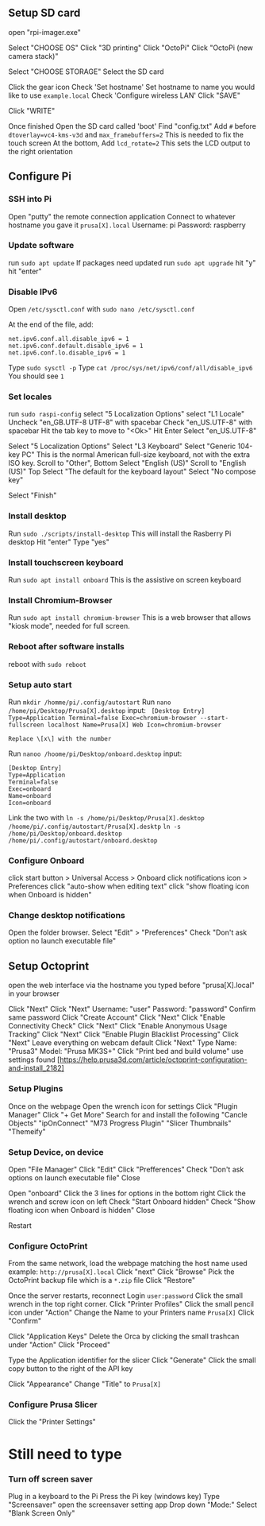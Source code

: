 ## Setup SD card
open "rpi-imager.exe"

Select "CHOOSE OS"
Click "3D printing"
Click "OctoPi"
Click "OctoPi (new camera stack)"

Select "CHOOSE STORAGE"
Select the SD card

Click the gear icon
Check 'Set hostname'
Set hostname to name you would like to use `example.local`
Check 'Configure wireless LAN'
Click "SAVE"

Click "WRITE"

Once finished
Open the SD card called 'boot'
Find "config.txt"
Add `#` before `dtoverlay=vc4-kms-v3d` and `max_framebuffers=2`
	This is needed to fix the touch screen
At the bottom, Add `lcd_rotate=2`
	This sets the LCD output to the right orientation


## Configure Pi
### SSH into Pi
Open "putty" the remote connection application
Connect to whatever hostname you gave it `prusa[X].local`
Username: pi
Password: raspberry

### Update software
run `sudo apt update`
If packages need updated
run `sudo apt upgrade`
hit "y"
hit "enter"
### Disable IPv6
Open `/etc/sysctl.conf` with `sudo nano /etc/sysctl.conf`

At the end of the file, add:
```
net.ipv6.conf.all.disable_ipv6 = 1  
net.ipv6.conf.default.disable_ipv6 = 1  
net.ipv6.conf.lo.disable_ipv6 = 1
```
Type `sudo sysctl -p`
Type `cat /proc/sys/net/ipv6/conf/all/disable_ipv6`
You should see `1`
### Set locales
run `sudo raspi-config`
select "5 Localization Options"
select "L1 Locale"
Uncheck "en_GB.UTF-8 UTF-8" with spacebar
Check "en_US.UTF-8" with spacebar
Hit the tab key to move to "\<Ok\>"
Hit Enter
Select "en_US.UTF-8"

Select "5 Localization Options"
Select "L3 Keyboard"
Select "Generic 104-key PC"
	This is the normal American full-size keyboard, not with the extra ISO key.
Scroll to "Other", Bottom
Select "English (US)"
Scroll to "English (US)" Top
Select "The default for the keyboard layout"
Select "No compose key"

Select "Finish"
### Install desktop
Run `sudo ./scripts/install-desktop`
	This will install the Rasberry Pi desktop
Hit "enter"
Type "yes"
### Install touchscreen keyboard
Run `sudo apt install onboard`
	This is the assistive on screen keyboard

### Install Chromium-Browser
Run `sudo apt install chromium-browser`
	This is a web browser that allows "kiosk mode", needed for full screen.
### Reboot after software installs
reboot with `sudo reboot`
### Setup auto start
Run `mkdir /homme/pi/.config/autostart`
Run `nano /home/pi/Desktop/Prusa[X].desktop`
	input:	```
[Desktop Entry]
Type=Application
Terminal=false
Exec=chromium-browser --start-fullscreen localhost
Name=Prusa[X] Web
Icon=chromium-browser```
	
	Replace \[x\] with the number

Run `nanoo /hoome/pi/Desktop/onboard.desktop`
	input:
```
[Desktop Entry]
Type=Application
Terminal=false
Exec=onboard
Name=onboard
Icon=onboard
```

Link the two with 
`ln -s /home/pi/Desktop/Prusa[X].desktop /hoome/pi/.config/autostart/Prusa[X].desktp`
`ln -s /home/pi/Desktop/onboard.desktop /home/pi/.config/autostart/onboard.desktop`
### Configure Onboard
click start button > Universal Access > Onboard
click notifications icon > Preferences
click "auto-show when editing text"
click "show floating icon when Onboard is hidden"


### Change desktop notifications
Open the folder browser.
Select "Edit" > "Preferences"
Check "Don't ask option no launch executable file"


## Setup Octoprint
open the web interface via the hostname you typed before
"prusa\[X\].local" in your browser

Click "Next"
Click "Next"
Username: "user"
Password: "password"
Confirm same password
Click "Create Account"
Click "Next"
Click "Enable Connectivity Check"
Click "Next"
Click "Enable Anonymous Usage Tracking"
Click "Next"
Click "Enable Plugin Blacklist Processing"
Click "Next"
Leave everything on webcam default
Click "Next"
Type
	Name: "Prusa3"
	Model: "Prusa MK3S+"
Click "Print bed and build volume"
	use settings found [https://help.prusa3d.com/article/octoprint-configuration-and-install_2182]


### Setup Plugins
Once on the webpage
Open the wrench icon for settings
Click "Plugin Manager"
Click "+ Get More"
Search for and install the following
"Cancle Objects"
"ipOnConnect"
"M73 Progress Plugin"
"Slicer Thumbnails"
"Themeify"

### Setup Device, on device
Open "File Manager"
Click "Edit"
Click "Prefferences"
Check "Don't ask options on launch executable file"
Close

Open "onboard"
Click the 3 lines for options in the bottom right
Click the wrench and screw icon on left
Check "Start Onboard hidden"
Check "Show floating icon when Onboard is hidden"
Close

Restart

### Configure OctoPrint
From the same network, load the webpage matching the host name used example: `http://prusa[X].local`
Click "next"
Click "Browse"
Pick the OctoPrint backup file which is a `*.zip` file
Click "Restore"

Once the server restarts, reconnect
Login `user:password`
Click the small wrench in the top right corner.
Click "Printer Profiles"
Click the small pencil icon under "Action"
Change the Name to your Printers name `Prusa[X]`
Click "Confirm"

Click "Application Keys"
Delete the Orca by clicking the small trashcan under "Action"
Click "Proceed"

Type the Application identifier for the slicer 
Click "Generate"
Click the small copy button to the right of the API key

Click "Appearance"
Change "Title" to `Prusa[X]`


### Configure Prusa Slicer
Click the "Printer Settings"

# **Still need to type**



### Turn off screen saver
Plug in a keyboard to the Pi
Press the Pi key (windows key)
Type "Screensaver" open the screensaver setting app
Drop down "Mode:"
Select "Blank Screen Only"


